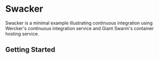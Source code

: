 # Swacker
Swacker is a minimal example illustrating continuous integration using Wercker's continuous integration service and Giant Swarm's container hosting service.

## Getting Started
